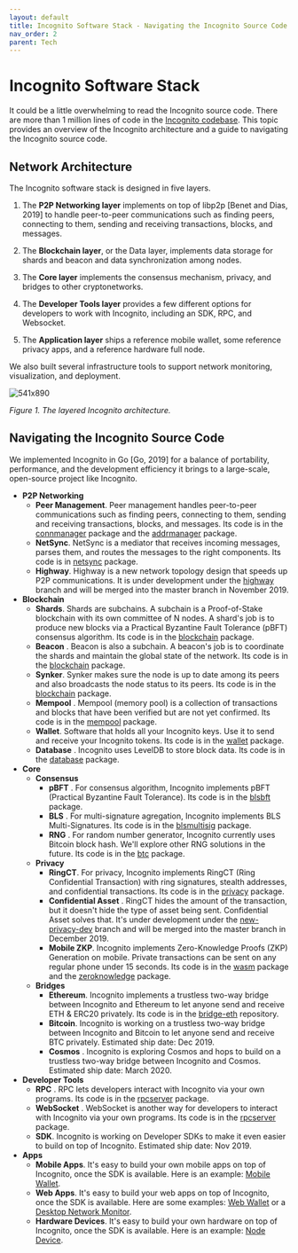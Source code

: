 ```yaml
---
layout: default
title: Incognito Software Stack - Navigating the Incognito Source Code
nav_order: 2
parent: Tech
---
```


# Incognito Software Stack 

It could be a little overwhelming to read the Incognito source code. There are more than 1 million lines of code in the [Incognito codebase](https://github.com/incognitochain). This topic provides an overview of the Incognito architecture and a guide to navigating the Incognito source code.

## Network Architecture

The Incognito software stack is designed in five layers.

1. The **P2P Networking layer** implements on top of libp2p [Benet and Dias, 2019] to handle peer-to-peer communications such as finding peers, connecting to them, sending and receiving transactions, blocks, and messages.

2. The **Blockchain layer**, or the Data layer, implements data storage for shards and beacon and data synchronization among nodes.

3. The **Core layer** implements the consensus mechanism, privacy, and bridges to other cryptonetworks.

4. The **Developer Tools layer** provides a few different options for developers to work with Incognito, including an SDK, RPC, and Websocket.

5. The **Application layer** ships a reference mobile wallet, some reference privacy apps, and a reference hardware full node.

We also built several infrastructure tools to support network monitoring, visualization, and deployment.

![541x890](upload://wV1JSY5WVRYNPKZFpXWZbcJEsI5.png) 

*Figure 1. The layered Incognito architecture.*


## Navigating the Incognito Source Code

We implemented Incognito in Go [Go, 2019] for a balance of portability, performance, and the development efficiency it brings to a large-scale, open-source project like Incognito.

* **P2P Networking**
  * **Peer Management**. Peer management handles peer-to-peer communications such as finding peers, connecting to them, sending and receiving transactions, blocks, and messages. Its code is in the [connmanager](https://github.com/incognitochain/incognito-chain/tree/master/connmanager) package and the [addrmanager](https://github.com/incognitochain/incognito-chain/tree/master/addrmanager) package.
  * **NetSync**. NetSync is a mediator that receives incoming messages, parses them, and routes the messages to the right components. Its code is in [netsync](https://github.com/incognitochain/incognito-chain/tree/master/netsync) package.
  * **Highway**. Highway is a new network topology design that speeds up P2P communications. It is under development under the [highway](https://github.com/incognitochain/incognito-chain/tree/highway) branch and will be merged into the master branch in November 2019.
* **Blockchain**
  * **Shards**. Shards are subchains. A subchain is a Proof-of-Stake blockchain with its own committee of N nodes. A shard's job is to produce new blocks via a Practical Byzantine Fault Tolerance (pBFT) consensus algorithm. Its code is in the [blockchain](https://github.com/incognitochain/incognito-chain/tree/master/blockchain) package.
  * **Beacon** . Beacon is also a subchain. A beacon's job is to coordinate the shards and maintain the global state of the network. Its code is in the [blockchain](https://github.com/incognitochain/incognito-chain/tree/master/blockchain) package.
  * **Synker**. Synker makes sure the node is up to date among its peers and also broadcasts the node status to its peers. Its code is in the [blockchain](https://github.com/incognitochain/incognito-chain/tree/master/blockchain) package.
  * **Mempool** . Mempool (memory pool) is a collection of transactions and blocks that have been verified but are not yet confirmed. Its code is in the [mempool](https://github.com/incognitochain/incognito-chain/tree/master/mempool) package.
  * **Wallet**. Software that holds all your Incognito keys. Use it to send and receive your Incognito tokens. Its code is in the [wallet](https://github.com/incognitochain/incognito-chain/tree/master/wallet) package.
  * **Database** . Incognito uses LevelDB to store block data. Its code is in the [database](https://github.com/incognitochain/incognito-chain/tree/master/database) package.
* **Core**
  * **Consensus**
    * **pBFT** . For consensus algorithm, Incognito implements pBFT (Practical Byzantine Fault Tolerance). Its code is in the [blsbft](https://github.com/incognitochain/incognito-chain/tree/master/consensus/blsbft) package.
    * **BLS** . For multi-signature agregation, Incognito implements BLS Multi-Signatures. Its code is in the [blsmultisig](https://github.com/incognitochain/incognito-chain/tree/master/consensus/signatureschemes/blsmultisig) package.
    * **RNG** . For random number generator, Incognito currently uses Bitcoin block hash. We'll explore other RNG solutions in the future. Its code is in the [btc](https://github.com/incognitochain/incognito-chain/tree/master/blockchain/btc) package.
  * **Privacy**
    * **RingCT**. For privacy, Incognito implements RingCT (Ring Confidential Transaction) with ring signatures, stealth addresses, and confidential transactions. Its code is in the [privacy](https://github.com/incognitochain/incognito-chain/tree/master/privacy) package.
    * **Confidential Asset** . RingCT hides the amount of the transaction, but it doesn't hide the type of asset being sent. Confidential Asset solves that. It's under development under the [new-privacy-dev](https://github.com/incognitochain/incognito-chain/tree/new-privacy-dev) branch and will be merged into the master branch in December 2019.
    * **Mobile ZKP**. Incognito implements Zero-Knowledge Proofs (ZKP) Generation on mobile. Private transactions can be sent on any regular phone under 15 seconds. Its code is in the [wasm](https://github.com/incognitochain/incognito-chain/tree/master/privacy/wasm) package and the [zeroknowledge](https://github.com/incognitochain/incognito-chain/tree/master/privacy/zeroknowledge) package.
  * **Bridges**
    * **Ethereum**. Incognito implements a trustless two-way bridge between Incognito and Ethereum to let anyone send and receive ETH & ERC20 privately. Its code is in the [bridge-eth](https://github.com/incognitochain/bridge-eth) repository.
    * **Bitcoin**. Incognito is working on a trustless two-way bridge between Incognito and Bitcoin to let anyone send and receive BTC privately. Estimated ship date: Dec 2019.
    * **Cosmos** . Incognito is exploring Cosmos and hops to build on a trustless two-way bridge between Incognito and Cosmos. Estimated ship date: March 2020.
* **Developer Tools**
  * **RPC** . RPC lets developers interact with Incognito via your own programs. Its code is in the [rpcserver](https://github.com/incognitochain/incognito-chain/tree/master/rpcserver) package.
  * **WebSocket** . WebSocket is another way for developers to interact with Incognito via your own programs. Its code is in the [rpcserver](https://github.com/incognitochain/incognito-chain/tree/master/rpcserver) package.
  * **SDK**. Incognito is working on Developer SDKs to make it even easier to build on top of Incognito. Estimated ship date: Nov 2019.
* **Apps**
  * **Mobile Apps**. It's easy to build your own mobile apps on top of Incognito, once the SDK is available. Here is an example: [Mobile Wallet](https://github.com/incognitochain/incognito-chain-wallet-client-app).
  * **Web Apps**. It's easy to build your web apps on top of Incognito, once the SDK is available. Here are some examples: [Web Wallet](https://github.com/incognitochain/incognito-chain-wallet-client-2) or a [Desktop Network Monitor](https://github.com/incognitochain/incognito-monitor).
  * **Hardware Devices**. It's easy to build your own hardware on top of Incognito, once the SDK is available. Here is an example: [Node Device](https://github.com/incognitochain/incognito-node).
